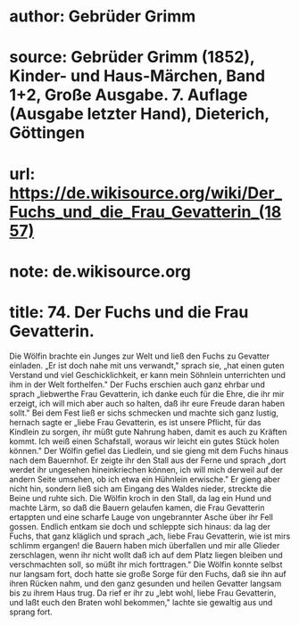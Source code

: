 # author: Gebrüder Grimm
# source: Gebrüder Grimm (1852), Kinder- und Haus-Märchen, Band 1+2, Große Ausgabe. 7. Auflage (Ausgabe letzter Hand), Dieterich, Göttingen
# url: https://de.wikisource.org/wiki/Der_Fuchs_und_die_Frau_Gevatterin_(1857)
# note: de.wikisource.org
# title: 74. Der Fuchs und die Frau Gevatterin.

Die Wölfin brachte ein Junges zur Welt und ließ den Fuchs zu Gevatter einladen. „Er ist doch nahe mit uns verwandt," sprach sie, „hat einen guten Verstand und viel Geschicklichkeit, er kann mein Söhnlein unterrichten und ihm in der Welt forthelfen." Der Fuchs erschien auch ganz ehrbar und sprach „liebwerthe Frau Gevatterin, ich danke euch für die Ehre, die ihr mir erzeigt, ich will mich aber auch so halten, daß ihr eure Freude daran haben sollt." Bei dem Fest ließ er sichs schmecken und machte sich ganz lustig, hernach sagte er „liebe Frau Gevatterin, es ist unsere Pflicht, für das Kindlein zu sorgen, ihr müßt gute Nahrung haben, damit es auch zu Kräften kommt. Ich weiß einen Schafstall, woraus wir leicht ein gutes Stück holen können." Der Wölfin gefiel das Liedlein, und sie gieng mit dem Fuchs hinaus nach dem Bauernhof. Er zeigte ihr den Stall aus der Ferne und sprach „dort werdet ihr ungesehen hineinkriechen können, ich will mich derweil auf der andern Seite umsehen, ob ich etwa ein Hühnlein erwische." Er gieng aber nicht hin, sondern ließ sich am Eingang des Waldes nieder, streckte die Beine und ruhte sich. Die Wölfin kroch in den Stall, da lag ein Hund und machte Lärm, so daß die Bauern gelaufen kamen, die Frau Gevatterin ertappten und eine scharfe Lauge von ungebrannter Asche über ihr Fell gossen. Endlich entkam sie doch und schleppte sich hinaus: da lag der Fuchs, that ganz kläglich und sprach „ach, liebe Frau Gevatterin, wie ist mirs schlimm ergangen! die Bauern haben mich überfallen  und mir alle Glieder zerschlagen, wenn ihr nicht wollt daß ich auf dem Platz liegen bleiben und verschmachten soll, so müßt ihr mich forttragen." Die Wölfin konnte selbst nur langsam fort, doch hatte sie große Sorge für den Fuchs, daß sie ihn auf ihren Rücken nahm, und den ganz gesunden und heilen Gevatter langsam bis zu ihrem Haus trug. Da rief er ihr zu „lebt wohl, liebe Frau Gevatterin, und laßt euch den Braten wohl bekommen," lachte sie gewaltig aus und sprang fort. 

